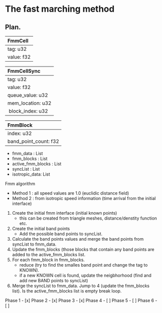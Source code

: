 # The fast marching method

## Plan.

| FmmCell            |
| :---               |
| tag: u32           |
| value: f32         |

| FmmCellSync         |
| :---                |
| tag: u32            |
| value: f32          |
| queue_value: u32    |
| mem_location: u32   |
| block_index: u32    |

| FmmBlock              |
| :---                  |
| index: u32            |
| band_point_count: f32 |

* fmm_data : List<FmmCell>
* fmm_blocks : List<FmmBlock>
* active_fmm_blocks : List<FmmBlock>
* syncList : List<FmmSyncCell>
* isotropic_data: List<f32>

Fmm algorithm

   * Method 1 : all speed values are 1.0 (euclidic distance field)
   * Method 2 : from isotropic speed information (time arrival from the initial interface)

1. Create the initial fmm interface (initial known points)
   * this can be created from triangle meshes, distance/denstity function etc.
2. Create the initial band points
   * Add the possible band points to syncList. 
3. Calculate the band points values and merge the band points from syncList to fmm_data.
4. Update the fmm_blocks (those blocks that contain any band points are added to the active_fmm_blocks list.
5. For each fmm_block in fmm_blocks.
   * reduce (try to find the smalles band point and change the tag to KNOWN).
   * if a new KNOWN cell is found, update the neigbhorhood (find and add new BAND points to syncList)
6. Merge the syncList to fmm_data. Jump to 4 (update the fmm_blocks list). Is the active_fmm_blocks list is empty break loop. 

Phase 1 - [x]
Phase 2 - [x]
Phase 3 - [x]
Phase 4 - [ ]
Phase 5 - [ ]
Phase 6 - [ ]
